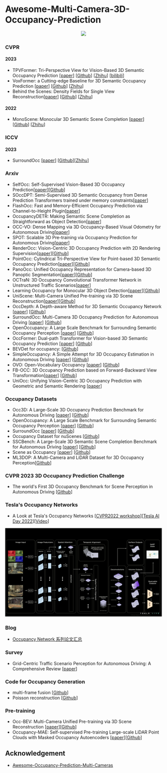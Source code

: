 # Awesome-Multi-Camera-3D-Occupancy-Prediction

<div align=center>
<img src="./imgs/occupanc_1.gif" width="800px">
</div>

### CVPR
#### 2023
+ TPVFormer: Tri-Perspective View for Vision-Based 3D Semantic Occupancy Prediction [[paper](https://arxiv.org/abs/2302.07817)] [[Github](https://github.com/wzzheng/TPVFormer)] [[Zhihu](https://zhuanlan.zhihu.com/p/618500881)] [[bilibili](https://www.bilibili.com/video/BV1P54y1T7vS/?share_source=copy_web&vd_source=7dba3db6bbc0b271c793335ecf5f2c31)]
+ VoxFormer: a Cutting-edge Baseline for 3D Semantic Occupancy Prediction [[paper](https://arxiv.org/abs/2302.12251)] [[Github](https://github.com/NVlabs/VoxFormer)] [[Zhihu](https://zhuanlan.zhihu.com/p/619156102)]
+ Behind the Scenes: Density Fields for Single View Reconstruction[[paper](https://arxiv.org/abs/2301.07668)] [[Github](https://github.com/Brummi/BehindTheScenes)] [[Zhihu](https://zhuanlan.zhihu.com/p/637063945)]
#### 2022
+ MonoScene: Monocular 3D Semantic Scene Completion [[paper](https://arxiv.org/abs/2112.00726)] [[Github](https://github.com/astra-vision/MonoScene)] [[Zhihu](https://zhuanlan.zhihu.com/p/495846985)]

### ICCV
#### 2023
+ SurroundOcc [[paper](https://arxiv.org/abs/2303.09551)] [[Github](https://github.com/weiyithu/SurroundOcc)][[Zhihu](https://zhuanlan.zhihu.com/p/618202310)]

### Arxiv
+ SelfOcc: Self-Supervised Vision-Based 3D Occupancy Prediction[[paper](https://arxiv.org/abs/2311.12754)][[Github](https://github.com/huang-yh/SelfOcc)]
+ SOccDPT: Semi-Supervised 3D Semantic Occupancy from Dense Prediction Transformers trained under memory constraints[[paper](https://arxiv.org/abs/2311.11371)]
+ FlashOcc: Fast and Memory-Efficient Occupancy Prediction via Channel-to-Height Plugin[[paper](https://arxiv.org/abs/2311.12058)]
+ OccupancyDETR: Making Semantic Scene Completion as Straightforward as Object Detection[[paper](https://arxiv.org/abs/2309.08504)]
+ OCC-VO: Dense Mapping via 3D Occupancy-Based Visual Odometry for Autonomous Driving[[paper](https://arxiv.org/abs/2309.11011)]
+ SPOT: Scalable 3D Pre-training via Occupancy Prediction for Autonomous Driving[[paper](https://arxiv.org/abs/2309.10527)]
+ RenderOcc: Vision-Centric 3D Occupancy Prediction with 2D Rendering Supervision[[paper](https://arxiv.org/abs/2309.09502)][[Github](https://github.com/pmj110119/RenderOcc)]
+ PointOcc: Cylindrical Tri-Perspective View for Point-based 3D Semantic Occupancy Prediction[[paper](https://arxiv.org/abs/2308.16896)][[Github](https://github.com/wzzheng/PointOcc)]
+ PanoOcc: Unified Occupancy Representation for Camera-based 3D Panoptic Segmentation[[paper](https://arxiv.org/abs/2306.10013)][[Github](https://github.com/Robertwyq/PanoOcc)]
+ OCTraN: 3D Occupancy Convolutional Transformer Network in Unstructured Traffic Scenarios[[paper](https://arxiv.org/abs/2307.10934)]
+ Learning Occupancy for Monocular 3D Object Detection[[paper](https://arxiv.org/abs/2305.15694)][[Github](https://github.com/spengliang/occupancym3d)]
+ UniScene: Multi-Camera Unified Pre-training via 3D Scene Reconstruction[[paper](https://arxiv.org/abs/2305.18829)][[Github](https://github.com/chaytonmin/UniScene)]
+ OccDepth: A Depth-aware Method for 3D Semantic Occupancy Network [[paper](https://arxiv.org/abs/2302.13540)] [[Github](https://github.com/megvii-research/OccDepth)]
+ SurroundOcc: Multi-Camera 3D Occupancy Prediction for Autonomous Driving [[paper](https://arxiv.org/abs/2303.09551)] [[Github](https://github.com/weiyithu/SurroundOcc)]
+ OpenOccupancy: A Large Scale Benchmark for Surrounding Semantic Occupancy Perception [[paper](https://arxiv.org/abs/2303.03991)] [[Github](https://github.com/JeffWang987/OpenOccupancy)]
+ OccFormer: Dual-path Transformer for Vision-based 3D Semantic Occupancy Prediction [[paper](https://arxiv.org/abs/2304.05316)] [[Github](https://github.com/zhangyp15/OccFormer)]
+ BEVDet for occupancy: [[Github](https://github.com/HuangJunJie2017/BEVDet/tree/dev2.1/configs/bevdet_occ)]
+ SimpleOccupancy: A Simple Attempt for 3D Occupancy Estimation in Autonomous Driving [[paper](https://arxiv.org/abs/2303.10076)] [[Github](https://github.com/GANWANSHUI/SimpleOccupancy)]
+ OVO: Open-Vocabulary Occupancy [[paper](https://arxiv.org/abs/2305.16133)] [[Github](https://github.com/dzcgaara/OVO-Open-Vocabulary-Occupancy)]
+ FB-OCC: 3D Occupancy Prediction based on Forward-Backward View Transformation[[paper](https://arxiv.org/abs/2307.01492)] [[Github](https://github.com/NVlabs/FB-BEV)]
+ UniOcc: Unifying Vision-Centric 3D Occupancy Prediction with Geometric and Semantic Rendering [[paper](https://arxiv.org/abs/2306.09117)] 

### Occupancy Datasets
+ Occ3D: A Large-Scale 3D Occupancy Prediction Benchmark for Autonomous Driving [[paper](https://arxiv.org/abs/2304.14365)] [[Github](https://github.com/Tsinghua-MARS-Lab/Occ3D)]
+ OpenOccupancy: A Large Scale Benchmark for Surrounding Semantic Occupancy Perception [[paper](https://arxiv.org/abs/2303.03991)] [[Github](https://github.com/JeffWang987/OpenOccupancy)]
+ SurroundOcc [[paper](https://arxiv.org/abs/2303.09551)] [[Github](https://github.com/weiyithu/SurroundOcc)]
+ Occupancy Dataset for nuScenes [[Github](https://github.com/FANG-MING/occupancy-for-nuscenes)]
+ SSCBench: A Large-Scale 3D Semantic Scene Completion Benchmark for Autonomous Driving [[paper](https://arxiv.org/abs/2306.09001)] [[Github](https://github.com/ai4ce/SSCBench)]
+ Scene as Occupancy [[paper](https://arxiv.org/abs/2306.02851)] [[Github](https://github.com/OpenDriveLab/OccNet)]
+ ML3DOP: A Multi-Camera and LiDAR Dataset for 3D Occupancy Perception[[Github](https://github.com/lvchuandong/ML3DOP)]

### CVPR 2023 3D Occupancy Prediction Challenge
+ The world's First 3D Occupancy Benchmark for Scene Perception in Autonomous Driving [[Github](https://github.com/CVPR2023-3D-Occupancy-Prediction/CVPR2023-3D-Occupancy-Prediction)]

### Tesla's Occupancy Networks
+  A Look at Tesla's Occupancy Networks [[CVPR2022 workshop](https://www.youtube.com/watch?v=KC8e0oTFUcw)][[Tesla AI Day 2022](https://www.youtube.com/watch?v=ODSJsviD_SU&t=4403s)][[Video](https://youtu.be/Nu3LUB8wolc?si=FARyGHEqbY94yKuN)]

<div align=center>
<img src="./imgs/tesla.png" width="800px">
</div>

### Blog
+ [Occupancy Network 系列论文汇总](https://zhuanlan.zhihu.com/p/620907153)

### Survey
+ Grid-Centric Traffic Scenario Perception for Autonomous Driving: A Comprehensive Review [[paper](https://arxiv.org/abs/2303.01212)]

### Code for Occupancy Generation 
+ multi-frame fusion [[Github](https://github.com/FANG-MING/occupancy-for-nuscenes/blob/main/data_converter.py)]
+ Poisson reconstruction [[Github](https://github.com/weiyithu/SurroundOcc/blob/main/tools/generate_occupancy_with_own_data/process_your_own_data.py)]

### Pre-training
+ Occ-BEV: Multi-Camera Unified Pre-training via 3D Scene Reconstruction [[paper](https://arxiv.org/abs/2305.18829)][[Github](https://github.com/chaytonmin/Occ-BEV)]
+ Occupancy-MAE: Self-supervised Pre-training Large-scale LiDAR Point Clouds with Masked Occupancy Autoencoders [[paper](https://arxiv.org/abs/2206.09900)][[Github](https://github.com/chaytonmin/Occupancy-MAE)]

## Acknowledgement
+ [Awesome-Occupancy-Prediction-Multi-Cameras](https://github.com/chaytonmin/Awesome-Surrounding-Semantic-Occupancy-Prediction/tree/main)

